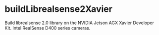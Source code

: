 # buildLibrealsense2Xavier
Build librealsense 2.0 library on the NVIDIA Jetson AGX Xavier Developer Kit. Intel RealSense D400 series cameras.
